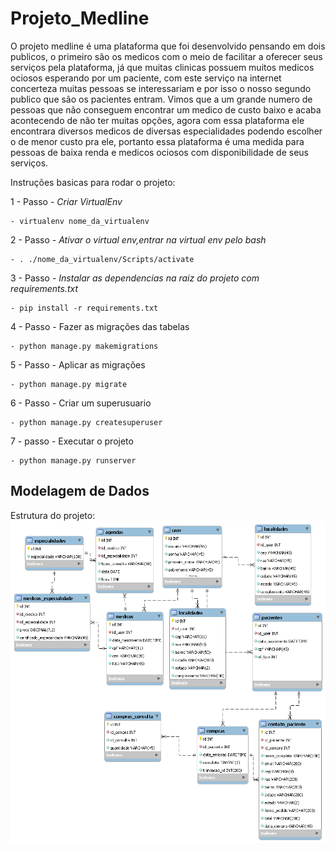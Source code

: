 # Projeto_Medline

O projeto medline é uma plataforma que foi desenvolvido pensando em dois publicos, o primeiro são os medicos com o meio de facilitar a oferecer seus serviços pela plataforma, já que muitas clinicas possuem muitos medicos ociosos esperando por um paciente, com este serviço na internet concerteza muitas pessoas se interessariam e por isso o nosso segundo publico que são os pacientes entram. Vimos que a um grande numero de pessoas que não conseguem encontrar um medico de custo baixo e acaba acontecendo de não ter muitas opções, agora com essa plataforma ele encontrara diversos medicos de diversas especialidades podendo escolher o de menor custo pra ele, portanto essa plataforma é uma medida para pessoas de baixa renda e medicos ociosos com disponibilidade de seus serviços.

Instruções basicas para rodar o projeto:

1 - Passo - *Criar VirtualEnv*

	- virtualenv nome_da_virtualenv
	
2 - Passo - *Ativar o virtual env,entrar na virtual env pelo bash*

	- . ./nome_da_virtualenv/Scripts/activate

3 - Passo - *Instalar as dependencias na raiz do projeto com requirements.txt*

  	- pip install -r requirements.txt

4 - Passo - Fazer as migrações das tabelas

	- python manage.py makemigrations

5 - Passo - Aplicar as migrações

	- python manage.py migrate

6 - Passo - Criar um superusuario

	- python manage.py createsuperuser

7 - passo - Executar o projeto

	- python manage.py runserver


## Modelagem de Dados
Estrutura do projeto:
![Modelagem](https://github.com/Patryck1999/Projeto_Medline/blob/master/medline.png)
